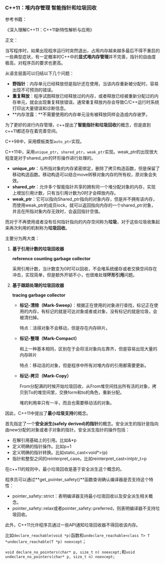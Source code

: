 ### C++11：堆内存管理 智能指针和垃圾回收



参考书籍：

《深入理解C++11：C++11新特性解析与应用》



正文：

当写程序时，如果出现程序运行时突然退出，占用内存越来越多最后不得不重启的一些典型症状，有一定概率时C++中的**显式堆内存管理**并不完善，指针的自由度极高，对程序员的要求也更高。

从语言层面可以归结以下几个问题：

- **野指针**：内存单元已经释放但是指针还在使用，当该内存重新被分配时，容易出现不可预测的错误。
- **重复释放**：程序试图释放已经释放过的内存，或者释放已经被重新分配过的内存单元，就会出现重复释放错误。通常重复释放内存会导致C/C++运行时系统打印出大量错误和诊断信息。
- **内存泄露：**不需要使用的内存单元没有被释放同样会造成内存谢罗。



为了更好的进行内存管理，c++提出了**智能指针和垃圾回收**的概念，但是直到c++11都还存在着完善空间。

C++98中，采用模板类型`auto_ptr`实现。

C++11中，采用`unique_ptr`，`shared_ptr`，`weak_ptr`实现。weak_ptr的出现很大程度是对于shared_ptr的环形操作进行处理的。

- **unique_ptr**：与所指对象的内存紧密绑定，删除了拷贝构造函数，但是保留了移动构造函数。移动构造可以结合move转移对象内存的所有权，原对象会失效。
- **shared_ptr**：允许多个智能指针共享的拥有同一个堆分配对象的内存，实现上增加引用计数，只有当引用计数为0时才会释放内存。
- **weak_ptr**：它可以指向Shared_ptr指向的对象内存，但是并不拥有该内存，而使用weak_ptr的成员lock，就可以返回指向内存的一个shared_ptr对象，并且在所指对象内存无效时，会返回指针空值。



而对于不再使用或者没有任何指针指向的内存空间称为**垃圾**，对于这些垃圾收集起来再次利用的机制称为**垃圾回收**。

主要分为两大类：

1. **基于引用计数的垃圾回收器**

   **reference counting garbage collector**

   采用引用计数，当计数变为0时可以回收，不会堆系统缓存或者交换空间存在冲击，实现简单，但是额外开销不小，也很难处理**环形引用**问题。

2. **基于跟踪处理的垃圾回收器**

   **tracing garbage collector**

   - **标记-清除（Mark-Sweep）**：根据正在使用的对象进行查找，标记正在使用的内存，有标记的就是可达对象或者或对象，没有标记的就是垃圾，会被清扫掉。

     特点：活得对象不会移动，但是存在内存碎片。

   - **标记-整理（Mark-Compact）**

     和上一种基本相同，区别在于会将活对象向左靠齐，但是容易出现大量的内存碎片

     特点：移动活的对象，但是程序中所有对堆内存的引用都需要更新。

   - **标记-拷贝（Mark-Copy）**

     From分配满的时候开始垃圾回收，从From堆空间找出所有活的对象，拷贝到To的堆空间里，交换form和to的角色，重新分配。

     堆的利用率只有一半，而且也需要移动活的对象。



因此，C++11中提出了**最小垃圾支持**的概念。

首先指定了一个**安全派生(safely derived)的指针**的概念。安全派生的指针是指向由new分配的对象或者子对象的指针。安全派生指针的操作包括：

- 在解引用基础上的引用。比如&*p
- 定义明确的指针操作。比如p+1
- 定义明确的指针转换。比如static_cast<void*>(p)
- 指针和整型之间的reinterpret_case。比如reinterpret_cast<intptr_t>p

在c++11的规则中，最小垃圾回收是基于安全派生这个概念的。

程序员可以通过**get_pointer_safety()**函数查询确认编译器是否支持这个特性：

- pointer_safety::strict：表明编译器支持最小垃圾回收以及安全派生相关概念。
- pointer_safety::relax或者pointer_safety::preferred，则表明编译器不支持垃圾回收。



此外，C++11允许程序员通过一些API通知垃圾回收器不得回收该内存。

比如`declare_reachable(void *p)`函数和`undeclare_reachable<class T> T *undeclare_reachable(T *p) noexcept`；

`void declare_no_pointers(char* p, size_t n) noexcept;`和`void undeclare_no_pointers(char* p, size_t n) noexcept;`